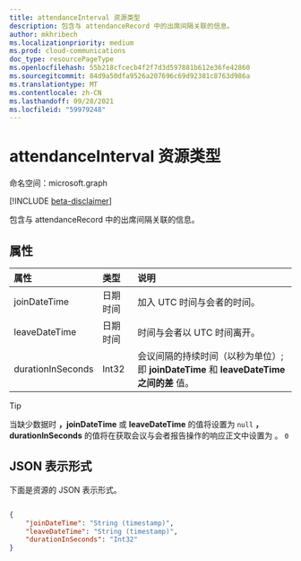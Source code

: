 ```yaml
---
title: attendanceInterval 资源类型
description: 包含与 attendanceRecord 中的出席间隔关联的信息。
author: mkhribech
ms.localizationpriority: medium
ms.prod: cloud-communications
doc_type: resourcePageType
ms.openlocfilehash: 55b218cfcecb4f2f7d3d597881b612e36fe42860
ms.sourcegitcommit: 84d9a50dfa9526a207696c69d92381c8763d986a
ms.translationtype: MT
ms.contentlocale: zh-CN
ms.lasthandoff: 09/28/2021
ms.locfileid: "59979248"
---
```

# <a name="attendanceinterval-resource-type"></a>attendanceInterval 资源类型

命名空间：microsoft.graph

[!INCLUDE [beta-disclaimer](../../includes/beta-disclaimer.md)]

包含与 attendanceRecord 中的出席间隔关联的信息。

## <a name="properties"></a>属性

| 属性            | 类型    | 说明|
|:--------------------|:--------|:-----------|
| joinDateTime | 日期时间 | 加入 UTC 时间与会者的时间。 |
| leaveDateTime | 日期时间 | 时间与会者以 UTC 时间离开。 |
| durationInSeconds | Int32 | 会议间隔的持续时间（以秒为单位）;即 **joinDateTime** 和 **leaveDateTime 之间的差** 值。 |

> [!TIP]
> 当缺少数据时 **，joinDateTime** 或 **leaveDateTime** 的值将设置为 `null` **，durationInSeconds** 的值将在获取会议与会者报告操作的响应正文中设置为 。 `0` [](/graph/api/onlinemeeting-get?view=graph-rest-beta&preserve-view=true)

## <a name="json-representation"></a>JSON 表示形式

下面是资源的 JSON 表示形式。

<!-- {
  "blockType": "resource",
  "optionalProperties": [

  ],
  "@odata.type": "microsoft.graph.attendanceInterval"
}-->

```json

{
    "joinDateTime": "String (timestamp)",
    "leaveDateTime": "String (timestamp)",
    "durationInSeconds": "Int32"
}
    
```
